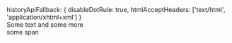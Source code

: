 

<code-example>
  historyApiFallback: {
    disableDotRule: true,
    htmlAcceptHeaders: ['text/html', 'application/xhtml+xml']
  }

</code-example>



<div>
  Some text
  and some more

</div>



<div>
  <span>some span</span>
</div>

